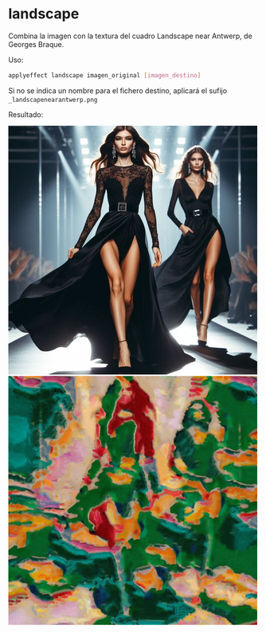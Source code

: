 # landscape

Combina la imagen con la textura del cuadro Landscape near Antwerp, de Georges Braque.

Uso:

``` sh
applyeffect landscape imagen_original [imagen_destino]
```

Si no se indica un nombre para el fichero destino, aplicará el sufijo `_landscapenearantwerp.png`

Resultado:

![imagen original](../../images/image.jpg)
![landscape](../../images/image_landscapenearantwerp.png)
